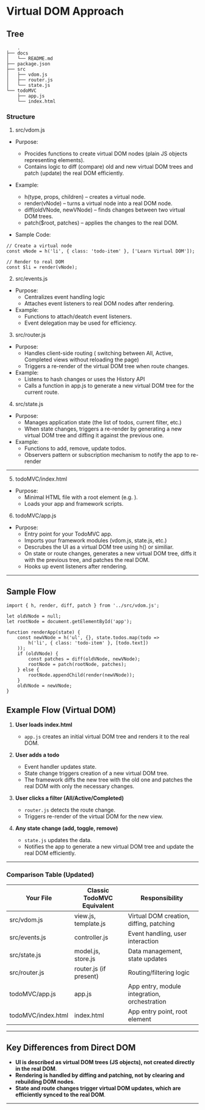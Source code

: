 # Virtual DOM Approach

## Tree
```
    .
├── docs
│   └── README.md
├── package.json
├── src
│   ├── vdom.js    
│   ├── router.js
│   └── state.js
└── todoMVC
    ├── app.js
    └── index.html
```

### Structure

1. src/vdom.js
- Purpose:
    - Procides functions to create virtual DOM nodes (plain JS objects representing elements).
    - Contains logic to diff (compare) old and new virtual DOM trees and patch (update) the real DOM efficiently.
- Example:
    - h(type, props, children) – creates a virtual node.
    - render(vNode) – turns a virtual node into a real DOM node.
    - diff(oldVNode, newVNode) – finds changes between two virtual DOM trees.
    - patch($root, patches) – applies the changes to the real DOM.

- Sample Code:
```
// Create a virtual node
const vNode = h('li', { class: 'todo-item' }, ['Learn Virtual DOM']);

// Render to real DOM
const $li = render(vNode);

```

2. src/events.js
- Purpose:
    - Centralizes event handling logic
    - Attaches event listeners to real DOM nodes after rendering.
- Example: 
    - Functions to attach/deatch event listeners.
    - Event delegation may be used for efficiency.

3. src/router.js
- Purpose:
    - Handles client-side routing ( switching between All, Active, Completed views without reloading the page)
    - Triggers a re-render of the virtual DOM tree when route changes.
- Example:
    - Listens to hash changes or uses the History API
    - Calls a function in app.js to generate a new virtual DOM tree for the current route.

4. src/state.js
- Purpose:
    - Manages application state (the list of todos, current filter, etc.)
    - When state changes, triggers a re-render by generating a new virtual DOM tree and diffing it against the previous one.
- Example:
    - Functions to add, remove, update todos.
    - Observers pattern or subscription mechanism to notify the app to re-render

--- 

5. todoMVC/index.html
- Purpose: 
    - Minimal HTML file with a root element (e.g. <sectin id="app"></section>).
    - Loads your app and framework scripts.

6. todoMVC/app.js
- Purpose: 
    - Entry point for your TodoMVC app.
    - Imports your framework modules (vdom.js, state.js, etc.)
    - Descrubes the UI as a virtual DOM tree using h() or similiar.
    - On state or route changes, generates a new virtual DOM tree, diffs it with the previous tree, and patches the real DOM.
    - Hooks up event listeners after rendering.

--- 

## Sample Flow
```
import { h, render, diff, patch } from '../src/vdom.js';

let oldVNode = null;
let rootNode = document.getElementById('app');

function renderApp(state) {
    const newVNode = h('ul', {}, state.todos.map(todo =>
        h('li', { class: 'todo-item' }, [todo.text])
    ));
    if (oldVNode) {
        const patches = diff(oldVNode, newVNode);
        rootNode = patch(rootNode, patches);
    } else {
        rootNode.appendChild(render(newVNode));
    }
    oldVNode = newVNode;
}

```

## Example Flow (Virtual DOM)

1. **User loads index.html**
    - `app.js` creates an initial virtual DOM tree and renders it to the real DOM.

2. **User adds a todo**
    - Event handler updates state.
    - State change triggers creation of a new virtual DOM tree.
    - The framework diffs the new tree with the old one and patches the real DOM with only the necessary changes.

3. **User clicks a filter (All/Active/Completed)**
    - `router.js` detects the route change.
    - Triggers re-render of the virtual DOM for the new view.

4. **Any state change (add, toggle, remove)**
    - `state.js` updates the data.
    - Notifies the app to generate a new virtual DOM tree and update the real DOM efficiently.

---

### Comparison Table (Updated)

| Your File         | Classic TodoMVC Equivalent | Responsibility                                 |
|-------------------|---------------------------|------------------------------------------------|
| src/vdom.js       | view.js, template.js      | Virtual DOM creation, diffing, patching         |
| src/events.js     | controller.js             | Event handling, user interaction                |
| src/state.js      | model.js, store.js        | Data management, state updates                  |
| src/router.js     | router.js (if present)    | Routing/filtering logic                         |
| todoMVC/app.js    | app.js                    | App entry, module integration, orchestration    |
| todoMVC/index.html| index.html                | App entry point, root element                   |

---

## Key Differences from Direct DOM

- **UI is described as virtual DOM trees (JS objects), not created directly in the real DOM**.
- **Rendering is handled by diffing and patching, not by clearing and rebuilding DOM nodes**.
- **State and route changes trigger virtual DOM updates, which are efficiently synced to the real DOM**.

---